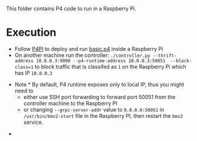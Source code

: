 This folder contains P4 code to run in a Raspberry Pi.

# Execution

- Follow [P4PI](https://github.com/p4lang/p4pi) to deploy and run [basic.p4](./basic.p4) inside a Raspberry Pi
- On another machine run the controller: `./controller.py --thrift-address 10.0.0.3:9090 --p4-runtime-address 10.0.0.3:50051  --block-class=1` to block traffic that is classifed as `1` on the Raspberry Pi which has IP `10.0.0.3`

* Note *
   By default, P4 runtime exposes only to local IP, thus you might need to 
   - either use SSH port forwarding to forward port 50051 from the controller machine to the Raspberry PI
   - or changing `--grpc-server-addr` value to `0.0.0.0:50051` in `/usr/bin/bmv2-start` file in the Raspberry PI, then restart the `bmv2` service.


- 